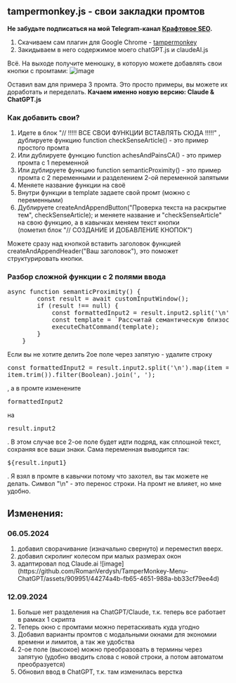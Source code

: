 <h2>tampermonkey.js - свои закладки промтов</h2>

**Не забудьте подписаться на мой Telegram-канал <a href="https://t.me/craftseo">Крафтовое SEO</a>.**

<ol>
  <li>Скачиваем сам плагин для Google Chrome - <a href="https://chromewebstore.google.com/detail/tampermonkey/dhdgffkkebhmkfjojejmpbldmpobfkfo">tampermonkey</a></li>
  <li>Закидываем в него содержимое моего chatGPT.js и claudeAI.js</li>
</ol>

Всё. На выходе получите менюшку, в которую можете добавлять свои кнопки с промтами:
![image](https://github.com/RomanVerdysh/TamperMonkey-Menu-ChatGPT/assets/909951/ae00c493-c0a2-4868-a74a-b59f4207c84b)


Оставил вам для примера 3 промта. Это просто примеры, вы можете их доработать и переделать.
**Качаем именно новую версию: Claude & ChatGPT.js**

<h3>Как добавить свои?</h3>
<ol>
  <li>Идете в блок "// !!!!! ВСЕ СВОИ ФУНКЦИИ ВСТАВЛЯТЬ СЮДА !!!!!" , дублируете функцию function checkSenseArticle() - это пример простого промта</li>
  <li>Или дублируете функцию function achesAndPainsCA() - это пример промта с 1 переменной</li>
  <li>Или дублируете функцию function semanticProximity() - это пример промта с 2 переменными и разделением 2-ой переменной запятыми</li>
  <li>Меняете название функции на своё</li>
  <li>Внутри функции в template задаете свой промт (можно с переменными)</li>
  <li>Дублируете createAndAppendButton("Проверка текста на раскрытие тем", checkSenseArticle); и меняете название и "checkSenseArticle" на свою функцию, а в кавычках меняем текст кнопки</li> (пометил блок "// СОЗДАНИЕ И ДОБАВЛЕНИЕ КНОПОК")</li>
</ol>

Можете сразу над кнопкой вставить заголовок функцией createAndAppendHeader("Ваш заголовок"), это поможет структурировать кнопки.

<h3>Разбор сложной функции с 2 полями ввода</h3>
<pre>async function semanticProximity() {
        const result = await customInputWindow();
        if (result !== null) {
            const formattedInput2 = result.input2.split('\n').map(item => item.trim()).filter(Boolean).join(', ');
            const template = `Рассчитай семантическую близость слов и фраз (каждая с новой строки) для фразы "${result.input1}": \n"${formattedInput2}". Оставляй только значимые фразы (которые имеют близость более 0,6, остальные мне не интересны. Не нужно никаких пояснений, в твоем ответе я хочу видеть строго фразу и ее оценку от 0,0 до 1,0 и ничего больше. Формат ответа строго: Фраза[tab]Оценка. Где [tab] - это табуляция. `;
            executeChatCommand(template);
        }
    }</pre>

Если вы не хотите делить 2ое поле через запятую - удалите строку <pre>const formattedInput2 = result.input2.split('\n').map(item => item.trim()).filter(Boolean).join(', ');</pre>, а в промте изменените <pre>formattedInput2</pre> на <pre>result.input2</pre>. В этом случае все 2-ое поле будет идти подряд, как сплошной текст, сохраняя все  ваши знаки.
Сама переменная выводится так: <pre>${result.input1}</pre>. Я взял в промте в кавычки потому что захотел, вы так можете не делать. 
Символ "\n" - это перенос строки. На промт не влияет, но мне удобно.


<h2>Изменения:</h2>
<h3>06.05.2024</h3>
<ol>
  <li>добавил сворачивание (изначально свернуто) и переместил вверх.</li>
  <li>добавил скролинг колесом при малых размерах окон</li>
  <li>адаптировал под Claude.ai ![image](https://github.com/RomanVerdysh/TamperMonkey-Menu-ChatGPT/assets/909951/44274a4b-fb65-4651-988a-bb33cf79ee4d)
</li>
</ol>

<h3>12.09.2024</h3>
<ol>
  <li>Больше нет разделения на ChatGPT/Claude, т.к. теперь все работает в рамках 1 скрипта</li>
  <li>Теперь окно с промтами можно перетаскивать куда угодно</li>
  <li>Добавил варианты промтов с модальными окнами для экономии времени и лимитов, а так же удобства</li>
  <li>2-ое поле (высокое) можно преобразовать в термины через запятую (удобно вводить слова с новой строки, а потом автоматом преобразуется)</li>
  <li>Обновил ввод в ChatGPT, т.к. там изменилась верстка</li>
</li>
</ol>
